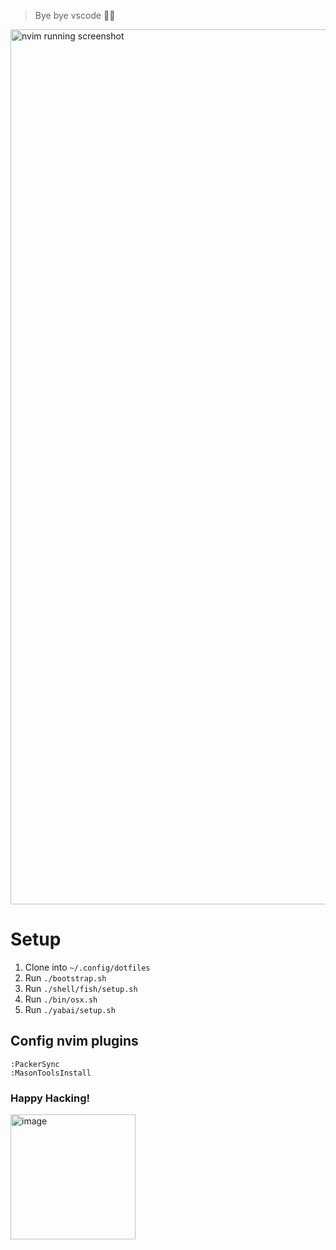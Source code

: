 > Bye bye vscode 👋🏽

<img width="1400" alt="nvim running screenshot" src="https://user-images.githubusercontent.com/27580836/235738484-d57b9e9d-8d7e-42e1-aa05-a5865a70d7ec.png">

# Setup
1. Clone into `~/.config/dotfiles`
2. Run `./bootstrap.sh`
3. Run `./shell/fish/setup.sh`
4. Run `./bin/osx.sh`
5. Run `./yabai/setup.sh`

## Config nvim plugins
```vim
:PackerSync
:MasonToolsInstall
```

### Happy Hacking!
<img width="200" alt="image" src="https://media.tenor.com/y2JXkY1pXkwAAAAM/cat-computer.gif">

